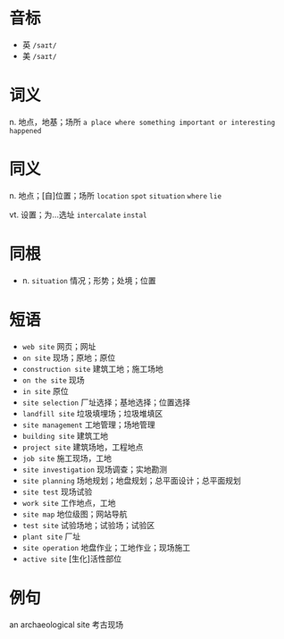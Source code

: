 # 音标

- 英 `/saɪt/`
- 美 `/saɪt/`

# 词义

n. 地点，地基；场所
`a place where something important or interesting happened`

# 同义

n. 地点；[自]位置；场所
`location` `spot` `situation` `where` `lie`

vt. 设置；为…选址
`intercalate` `instal`

# 同根

- n. `situation` 情况；形势；处境；位置

# 短语

- `web site` 网页；网址
- `on site` 现场；原地；原位
- `construction site` 建筑工地；施工场地
- `on the site` 现场
- `in site` 原位
- `site selection` 厂址选择；基地选择；位置选择
- `landfill site` 垃圾填埋场；垃圾堆填区
- `site management` 工地管理；场地管理
- `building site` 建筑工地
- `project site` 建筑场地，工程地点
- `job site` 施工现场，工地
- `site investigation` 现场调查；实地勘测
- `site planning` 场地规划；地盘规划；总平面设计；总平面规划
- `site test` 现场试验
- `work site` 工作地点，工地
- `site map` 地位级图；网站导航
- `test site` 试验场地；试验场；试验区
- `plant site` 厂址
- `site operation` 地盘作业；工地作业；现场施工
- `active site` [生化]活性部位

# 例句

an archaeological site
考古现场


